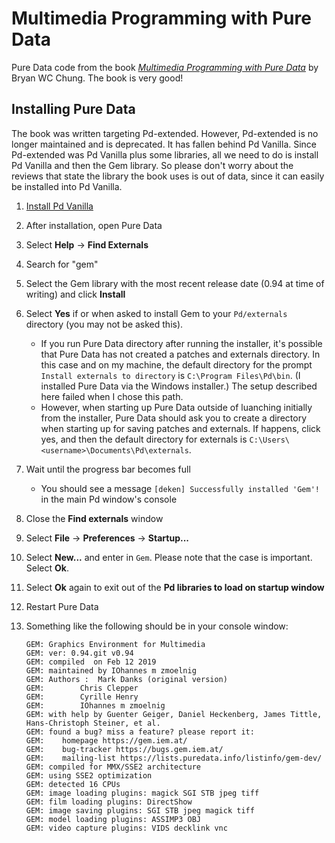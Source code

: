 # Multimedia Programming with Pure Data
Pure Data code from the book [_Multimedia Programming with Pure Data_](https://www.amazon.com/Multimedia-Programming-Pure-Bryan-Chung/dp/1782164642) by Bryan WC Chung. The book is very good!

## Installing Pure Data

The book was written targeting Pd-extended. However, Pd-extended is no longer maintained and is deprecated. It has fallen behind Pd Vanilla. Since Pd-extended was Pd Vanilla plus some libraries, all we need to do is install Pd Vanilla and then the Gem library. So please don't worry about the reviews that state the library the book uses is out of data, since it can easily be installed into Pd Vanilla.

1. [Install Pd Vanilla](https://puredata.info/)
2. After installation, open Pure Data
3. Select **Help** -> **Find Externals**
4. Search for "gem"
5. Select the Gem library with the most recent release date (0.94 at time of writing) and click **Install**
6. Select **Yes** if or when asked to install Gem to your `Pd/externals` directory (you may not be asked this).
    * If you run Pure Data directory after running the installer, it's possible that Pure Data has not created a patches and externals directory. In this case and on my machine, the default directory for the prompt `Install externals to directory` is `C:\Program Files\Pd\bin`. (I installed Pure Data via the Windows installer.) The setup described here failed when I chose this path.
    * However, when starting up Pure Data outside of luanching initially from the installer, Pure Data should ask you to create a directory when starting up for saving patches and externals. If happens, click yes, and then the default directory for externals is `C:\Users\<username>\Documents\Pd\externals`.
7. Wait until the progress bar becomes full
    * You should see a message `[deken] Successfully installed 'Gem'!` in the main Pd window's console
9. Close the **Find externals** window
10. Select **File** -> **Preferences** -> **Startup...**
11. Select **New...** and enter in `Gem`. Please note that the case is important. Select **Ok**.
12. Select **Ok** again to exit out of the **Pd libraries to load on startup window**
13. Restart Pure Data
14. Something like the following should be in your console window:
    
    ```
    GEM: Graphics Environment for Multimedia
    GEM: ver: 0.94.git v0.94
    GEM: compiled  on Feb 12 2019
    GEM: maintained by IOhannes m zmoelnig
    GEM: Authors :	Mark Danks (original version)
    GEM:		Chris Clepper
    GEM:		Cyrille Henry
    GEM:		IOhannes m zmoelnig
    GEM: with help by Guenter Geiger, Daniel Heckenberg, James Tittle, Hans-Christoph Steiner, et al.
    GEM: found a bug? miss a feature? please report it:
    GEM: 	homepage https://gem.iem.at/
    GEM: 	bug-tracker https://bugs.gem.iem.at/
    GEM: 	mailing-list https://lists.puredata.info/listinfo/gem-dev/
    GEM: compiled for MMX/SSE2 architecture
    GEM: using SSE2 optimization
    GEM: detected 16 CPUs
    GEM: image loading plugins: magick SGI STB jpeg tiff
    GEM: film loading plugins: DirectShow
    GEM: image saving plugins: SGI STB jpeg magick tiff
    GEM: model loading plugins: ASSIMP3 OBJ
    GEM: video capture plugins: VIDS decklink vnc
    ```
